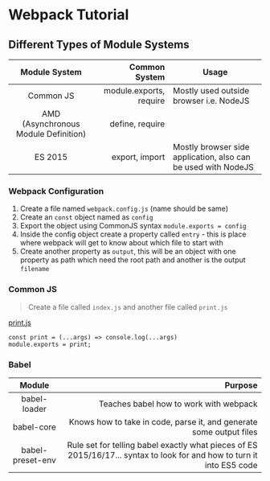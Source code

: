# Webpack Tutorial #

## Different Types of Module Systems

|             Module System            |           Common System | Usage                                                         |
|:------------------------------------:|------------------------:|---------------------------------------------------------------|
|               Common JS              | module.exports, require | Mostly used outside browser i.e. NodeJS                       |
| AMD (Asynchronous Module Definition) |         define, require |                                                               |
|                ES 2015               |          export, import | Mostly browser side application, also can be used with NodeJS |


### Webpack Configuration
1. Create a file named `webpack.config.js` (name should be same)
2. Create an `const` object named as `config`
3. Export the object using CommonJS syntax `module.exports = config`
4. Inside the config object create a property called `entry` - this is place where webpack will get to know about which file to start with
5. Create another property as `output`, this will be an object with one property as path which need the root path and another is the output `filename`



### Common JS

> Create a file called `index.js` and another file called `print.js`

[print.js](https://github.com/Saikat180891/webpack-tutorial/blob/master/src/print.js)

```
const print = (...args) => console.log(...args)
module.exports = print;
```

### Babel

|      Module      |                                                                                                                 Purpose |
|:----------------:|------------------------------------------------------------------------------------------------------------------------:|
|   babel-loader   |                                                                                  Teaches babel how to work with webpack |
|    babel-core    |                                                     Knows how to take in code, parse it, and generate some output files |
| babel-preset-env | Rule set for telling babel exactly what pieces of ES 2015/16/17...  syntax to look for and how to turn it into ES5 code |

